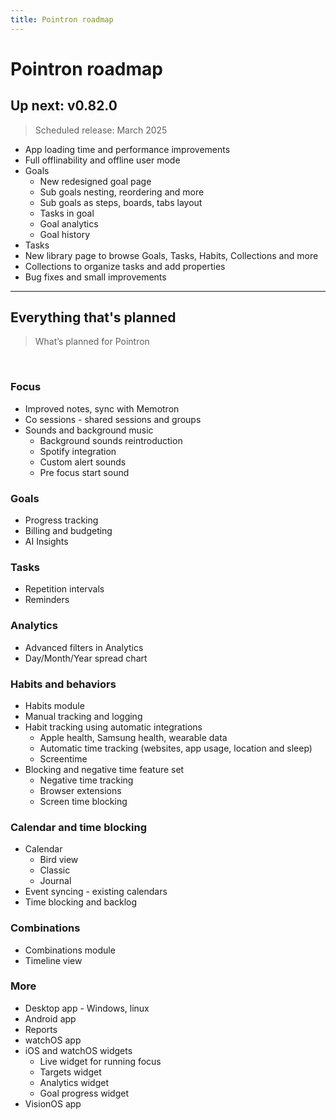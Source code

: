 ```yaml
---
title: Pointron roadmap
---
```

# Pointron roadmap

## Up next: v0.82.0
> Scheduled release: March 2025

* App loading time and performance improvements
* Full offlinability and offline user mode
* Goals
  * New redesigned goal page
  * Sub goals nesting, reordering and more
  * Sub goals as steps, boards, tabs layout
  * Tasks in goal
  * Goal analytics
  * Goal history
* Tasks
* New library page to browse Goals, Tasks, Habits, Collections and more
* Collections to organize tasks and add properties
* Bug fixes and small improvements


---
## Everything that's planned
> What’s planned for Pointron

​
### Focus
- Improved notes, sync with Memotron
- Co sessions - shared sessions and groups
- Sounds and background music
  - Background sounds reintroduction
  - Spotify integration
  - Custom alert sounds
  - Pre focus start sound

### Goals
- Progress tracking
- Billing and budgeting
- AI Insights

### Tasks
- Repetition intervals
- Reminders

### Analytics
- Advanced filters in Analytics
- Day/Month/Year spread chart


### Habits and behaviors
- Habits module
- Manual tracking and logging
- Habit tracking using automatic integrations
  - Apple health, Samsung health, wearable data
  - Automatic time tracking (websites, app usage, location and sleep)
  - Screentime
- Blocking and negative time feature set
  - Negative time tracking
  - Browser extensions
  - Screen time blocking


### Calendar and time blocking
- Calendar
  - Bird view
  - Classic
  - Journal
- Event syncing - existing calendars
- Time blocking and backlog


### Combinations
- Combinations module
- Timeline view


### More
- Desktop app - Windows, linux
- Android app
- Reports
- watchOS app
- iOS and watchOS widgets
  - Live widget for running focus
  - Targets widget
  - Analytics widget
  - Goal progress widget
- VisionOS app

